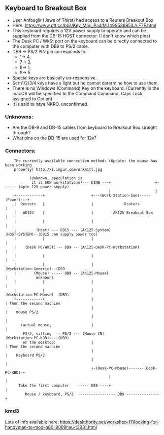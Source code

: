 ## Keyboard to Breakout Box

* User Anfauglir (Jaws of Thirst) had access to a Reuters Breakout Box
* Here: https://www.ptt.cc/bbs/Key_Mou_Pad/M.1499538853.A.F7F.html
* This keyboard requires a 12V power supply to operate and can be supplied from
the DB-15 HOST connector. (I don't know which pins)
* The Desk PC / WkSt port on the keyboard can be directly connected to the computer with DB9 to PS/2 cable. 
* DB9 -> PS/2 PIN pin corresponds to:
    * 1-> 4,
    * 7-> 3,
    * 8-> 1,
    * 9-> 5.  
* Special keys are basically un-responsive. 
* Scrn1/2/3/4 keys have a light but he cannot determine how to use them. 
* There is no Windows (Command) Key on the keyboard. (Currently in the macOS will be specified to 
the Command Command, Caps Lock assigned to Option) 
* It is said to have NKRO, unconfirmed.

### Unknowns:

* Are the DB-9 and DB-15 cables from keyboard to Breakout Box straight through?
* What pins on the DB-15 are used for 12v?

### Connectors:

```
    The currently available connection method: (Update: the mouse has been working
    properly) http://i.imgur.com/WrXa1Tl.jpg 

           (Unknown, speculation is
            it is SUN workstations)--- DIN8 ---+                    +------ (4pin 12V power supply)
                                               |                    |
    +------------+                     +---(Work Station-Sun)-----(Power)---+
    |  Reuters   |                     |              Reuters                |
    |   AK124    |                     |         AK125 Breakout Box          |
    |            |                     |                                     |
    |         (Host) --- DB15 --- (AK125-System)                       (HOST-SYSTEM)--(DB15 can supply power too)
    |            |                     |                                     |      
    |    (Desk PC/WkSt) -- DB9 -- (AK125-Desk-PC-Workstation)                |
    |            |                     |                                     |
    |            |                     |                           (Workstation-Generic)--(DB9
    |        (Mouse) ----- DB9 -- (AK125-Mouse)                              |             unknown)
    |            |                     |                                     |
    |            |                     |                           (Workstation-PC-Mouse)--(DB9)
    +------------+                     |                                     | Then the second machine
                                       |                                     |    mouse PS/2
                                       |                                     |
       (actual mouse,                  |                                     |
        PS/2, sitting  -- PS/2 --- (Mouse IN)                     (Workstation-PC-KBD)----(DB9)
        on the desktop)                |                                     | Then the second machine
                                       |                                     |    Keyboard PS/2
                                       |                                     |
                                       +-(Desk-PC-Mouse)-------(Desk-PC-KBD)-+
                                               |                      |
      Take the first computer    ----- DB9 ----+                      |
         Mouse / keyboard, PS/2  ----------------- DB9 ---------------+
```


### kmd3

Lots of info available here:
    https://deskthority.net/workshop-f7/looking-for-handyman-to-mod-g80-9009hau-t3931.html
    
    
